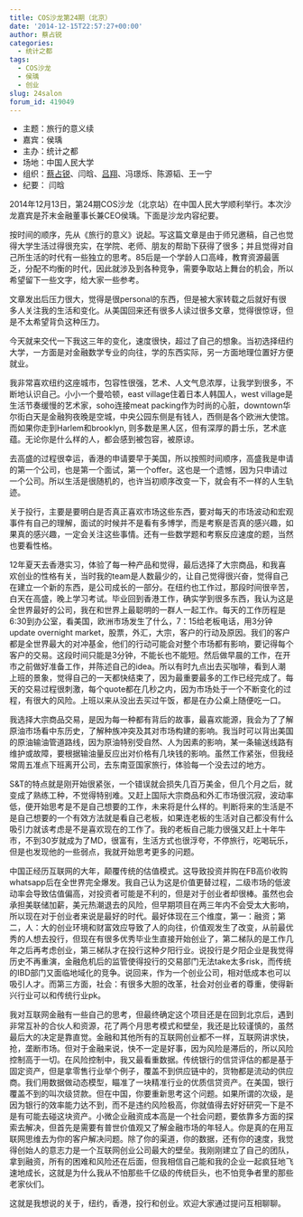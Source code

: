 ```yaml
---
title: COS沙龙第24期（北京）
date: '2014-12-15T22:57:27+00:00'
author: 蔡占锐
categories:
  - 统计之都
tags:
  - COS沙龙
  - 侯瑀
  - 创业
slug: 24salon
forum_id: 419049
---
```


  * 主题：旅行的意义续
  * 嘉宾：侯瑀
  * 主办：统计之都
  * 场地：中国人民大学
  * 组织：[蔡占锐](http://weibo.com/3264504301/profile?rightmod=1&wvr=6&mod=personinfo)、闫晗、[吕翔](http://weibo.com/u/5340259059?from=myfollow_all)、冯璟烁、陈源韬、王一宁
  * 纪要： 闫晗

2014年12月13日，第24期COS沙龙（北京站）在中国人民大学顺利举行。本次沙龙嘉宾是芥末金融董事长兼CEO侯瑀。下面是沙龙内容纪要。
  
按时间的顺序，先从《旅行的意义》说起。写这篇文章是由于师兄邀稿，自己也觉得大学生活过得很充实，在学院、老师、朋友的帮助下获得了很多；并且觉得对自己所生活的时代有一些独立的思考。85后是一个学龄人口高峰，教育资源最匮乏，分配不均衡的时代，因此就涉及到各种竞争，需要争取站上舞台的机会，所以希望留下一些文字，给大家一些参考。
   
文章发出后压力很大，觉得是很personal的东西，但是被大家转载之后就好有很多人关注我的生活和变化。从美国回来还有很多人读过很多文章，觉得很惊讶，但是不太希望背负这种压力。

今天就来交代一下我这三年的变化，速度很快，超过了自己的想象。当初选择纽约大学，一方面是对金融数学专业的向往，学的东西实际，另一方面地理位置好方便就业。

我非常喜欢纽约这座城市，包容性很强，艺术、人文气息浓厚，让我学到很多，不断地认识自己。小小一个曼哈顿，east village住着日本人韩国人，west village是生活节奏缓慢的艺术家，soho连接meat packing作为时尚的心脏，downtown华尔街白天是金融狗夜晚是空城，中央公园东侧是有钱人，西侧是各个欧洲大使馆。而如果你走到Harlem和brooklyn, 则多数是黑人区，但有深厚的爵士乐，艺术底蕴。无论你是什么样的人，都会感到被包容，被原谅。

去高盛的过程很幸运，香港的申请要早于美国，所以按照时间顺序，高盛我是申请的第一个公司，也是第一个面试，第一个offer。这也是一个遗憾，因为只申请过一个公司。所以生活是很随机的，也许当初顺序改变一下，就会有不一样的人生轨迹。

关于投行，主要是要明白是否真正喜欢市场这些东西，要对每天的市场波动和宏观事件有自己的理解，面试的时候并不是看有多博学，而是考察是否真的感兴趣，如果真的感兴趣，一定会关注这些事情。还有一些数学题和考察反应速度的题，当然也要看性格。

12年夏天去香港实习，体验了每一种产品和觉得，最后选择了大宗商品，和我喜欢创业的性格有关，当时我的team是人数最少的，让自己觉得很兴奋，觉得自己在建立一个新的东西，是公司成长的一部分。在纽约也工作过，那段时间很辛苦，白天在高盛，晚上学习考试。毕业回到香港工作，确实学到很多东西，我认为这是全世界最好的公司，我在和世界上最聪明的一群人一起工作。每天的工作历程是6:30到办公室，看美国，欧洲市场发生了什么，7：15给老板电话，用3分钟update overnight market，股票，外汇，大宗，客户的行动及原因。我们的客户都是全世界最大的对冲基金，他们的行动可能会对整个市场都有影响，要记得每个客户的交易。这段时间只能是3分钟，不能长也不能短。然后做早晨的工作，在开市之前做好准备工作，并陈述自己的idea。所以有时九点出去买咖啡，看到人潮上班的景象，觉得自己的一天都快结束了，因为最重要最多的工作已经完成了。每天的交易过程很刺激，每个quote都在几秒之内，因为市场处于一个不断变化的过程，有很大的风险。上班以来从没出去买过午饭，都是在办公桌上随便吃一口。

我选择大宗商品交易，是因为每一种都有背后的故事，最喜欢能源，我会为了了解原油市场看中东历史，了解种族冲突及其对市场构建的影响。我当时可以背出美国的原油输油管道路线，因为原油特别受自然、人为因素的影响，某一条输送线路有维护或故障，要根据输油量反应出对价格有几块钱的影响。虽然工作紧张，但我经常周五准点下班离开公司，去东南亚国家旅行，体验每一个没去过的地方。

S&T的特点就是刚开始很紧张，一个错误就会损失几百万美金，但几个月之后，就变成了熟练工种，不觉得特别难。又赶上国际大宗商品和外汇市场很沉寂，波动率低，便开始思考是不是自己想要的工作，未来将是什么样的。判断将来的生活是不是自己想要的一个有效方法就是看自己老板，如果连老板的生活对自己都没有什么吸引力就该考虑是不是喜欢现在的工作了。我的老板自己能力很强又赶上十年牛市，不到30岁就成为了MD，很富有，生活方式也很浮夸，不停旅行，吃喝玩乐，但是也发现他的一些弱点，我就开始思考更多的问题。

中国正经历互联网的大年，颠覆传统的估值模式。这导致投资并购在FB高价收购whatsapp后在全世界完全爆发。我自己认为这是价值更替过程，二级市场的低波动率会导致估值偏高，对投资者可能是不利的，但是对于创业者却很棒。虽然也会承担美联储加薪，美元热潮退去的风险，但早期项目在两三年内不会受太大影响，所以现在对于创业者来说是最好的时代。最好体现在三个维度，第一：融资；第二，人：大的创业环境和财富效应导致了人的向往，价值观发生了改变，从前最优秀的人想去投行，但现在有很多优秀毕业生直接开始创业了，第二梯队的是工作几年之后再考虑创业，第三梯队才在投行这种夕阳行业。说投行是夕阳企业是我觉得历史不再重演，金融危机后的监管使得投行的交易部门无法take太多risk，而传统的IBD部门又面临地域化的竞争。说回来，作为一个创业公司，相对低成本也可以吸引人才。而第三方面，社会：有很多大胆的改革，社会对创业者的尊重，使得新兴行业可以和传统行业pk。

我对互联网金融有一些自己的思考，但最终确定这个项目还是在回到北京后，遇到非常互补的合伙人和资源，花了两个月思考模式和壁垒，我还是比较谨慎的，虽然最后大的决定是靠直觉。金融和其他所有的互联网创业都不一样，互联网讲求快，抢，垄断市场。但对于金融来说，快不一定是好事，因为风险是滞后的，所以风险控制高于一切。在风险控制中，我又最看重数据。传统银行的信贷评估的都是基于固定资产，但是拿零售行业举个例子，覆盖不到供应链中的，货物都是流动的供应商。我们用数据做动态模型，瞄准了一块精准行业的优质信贷资产。在美国，银行覆盖不到的叫次级贷款。但在中国，你要重新思考这个问题。如果所谓的次级，是因为银行的效率能力达不到，而不是违约风险极高，你就值得去好好研究一下是不是有可能去碰这块资产。小微企业融资成本高是一个社会问题，要依靠多方面的探索去解决，但首先是需要有普世价值观又了解金融市场的年轻人。你是真的在用互联网思维去为你的客户解决问题。除了你的渠道，你的数据，还有你的速度，我觉得创始人的意志力是一个互联网创业公司最大的壁垒。我刚刚建立了自己的团队，拿到融资，所有的困难和风险还在后面，但我相信自己能和我的企业一起疯狂地飞速地成长，这就是为什么我从不怕那些千亿级的传统巨头，也不怕竞争者里的那些老家伙们。

这就是我想说的关于，纽约，香港，投行和创业。欢迎大家通过提问互相聊聊。
